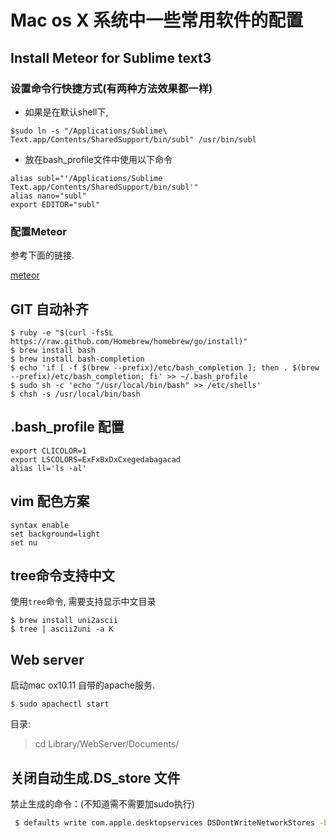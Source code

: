 # Mac os X 系统中一些常用软件的配置

## Install Meteor for Sublime text3 
### 设置命令行快捷方式(有两种方法效果都一样)
* 如果是在默认shell下, 
```
$sudo ln -s "/Applications/Sublime\ Text.app/Contents/SharedSupport/bin/subl" /usr/bin/subl
```
* 放在bash_profile文件中使用以下命令
```
alias subl="'/Applications/Sublime Text.app/Contents/SharedSupport/bin/subl'"
alias nano="subl"
export EDITOR="subl"
```

### 配置Meteor
参考下面的链接.

[meteor](https://github.com/wangleihd/tern-meteor-sublime)


## GIT 自动补齐
```
$ ruby -e "$(curl -fsSL https://raw.github.com/Homebrew/homebrew/go/install)"
$ brew install bash
$ brew install bash-completion
$ echo 'if [ -f $(brew --prefix)/etc/bash_completion ]; then . $(brew --prefix)/etc/bash_completion; fi' >> ~/.bash_profile
$ sudo sh -c 'echo "/usr/local/bin/bash" >> /etc/shells'
$ chsh -s /usr/local/bin/bash
```
## .bash_profile 配置
```
export CLICOLOR=1
export LSCOLORS=ExFxBxDxCxegedabagacad
alias ll='ls -al'
```

## vim 配色方案
```
syntax enable
set background=light
set nu
```


## tree命令支持中文
使用`tree`命令, 需要支持显示中文目录
```
$ brew install uni2ascii
$ tree | ascii2uni -a K
```


## Web server 
启动mac ox10.11 自带的apache服务.

```
$ sudo apachectl start
```
目录:
> cd Library/WebServer/Documents/

## 关闭自动生成.DS_store 文件

禁止生成的命令：(不知道需不需要加sudo执行)
```bash
 $ defaults write com.apple.desktopservices DSDontWriteNetworkStores -bool TRUE
```
